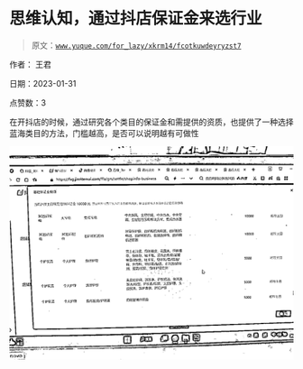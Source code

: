 # 思维认知，通过抖店保证金来选行业

> 原文：[`www.yuque.com/for_lazy/xkrm14/fcotkuwdeyryzst7`](https://www.yuque.com/for_lazy/xkrm14/fcotkuwdeyryzst7)

作者： 王君 

日期：2023-01-31 

点赞数：3 

在开抖店的时候，通过研究各个类目的保证金和需提供的资质，也提供了一种选择蓝海类目的方法，门槛越高，是否可以说明越有可做性 

![](img/09e2cad9a9cd3abe5fdd078c5ceb7949.png) 

